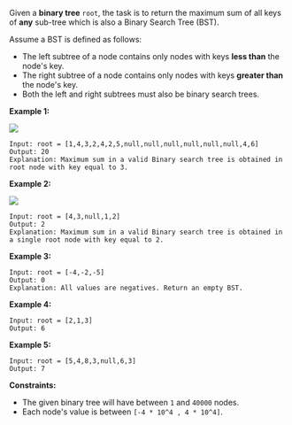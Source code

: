Given a **binary tree** `root`, the task is to return the maximum sum of all
keys of **any**  sub-tree which is also a Binary Search Tree (BST).

Assume a BST is defined as follows:

  * The left subtree of a node contains only nodes with keys  **less than**  the node's key.
  * The right subtree of a node contains only nodes with keys  **greater than**  the node's key.
  * Both the left and right subtrees must also be binary search trees.



**Example 1:**

![](https://assets.leetcode.com/uploads/2020/01/30/sample_1_1709.png)

    
    
    Input: root = [1,4,3,2,4,2,5,null,null,null,null,null,null,4,6]
    Output: 20
    Explanation: Maximum sum in a valid Binary search tree is obtained in root node with key equal to 3.
    

**Example 2:**

![](https://assets.leetcode.com/uploads/2020/01/30/sample_2_1709.png)

    
    
    Input: root = [4,3,null,1,2]
    Output: 2
    Explanation: Maximum sum in a valid Binary search tree is obtained in a single root node with key equal to 2.
    

**Example 3:**

    
    
    Input: root = [-4,-2,-5]
    Output: 0
    Explanation: All values are negatives. Return an empty BST.
    

**Example 4:**

    
    
    Input: root = [2,1,3]
    Output: 6
    

**Example 5:**

    
    
    Input: root = [5,4,8,3,null,6,3]
    Output: 7
    



**Constraints:**

  * The given binary tree will have between `1` and `40000` nodes.
  * Each node's value is between `[-4 * 10^4 , 4 * 10^4]`.

